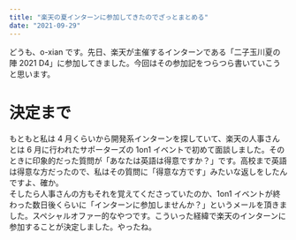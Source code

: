 ```yaml
---
title: "楽天の夏インターンに参加してきたのでざっとまとめる"
date: "2021-09-29"
---
```


どうも、o-xian です。先日、楽天が主催するインターンである「二子玉川夏の陣 2021 D4」に参加してきました。今回はその参加記をつらつら書いていこうと思います。

# 決定まで

もともと私は 4 月くらいから開発系インターンを探していて、楽天の人事さんとは 6 月に行われたサポーターズの 1on1 イベントで初めて面談しました。そのときに印象的だった質問が「あなたは英語は得意ですか？」です。高校まで英語は得意な方だったので、私はその質問に「得意な方です」みたいな返しをしたんですよ、確か。  
そしたら人事さんの方もそれを覚えてくださっていたのか、1on1 イベントが終わった数日後くらいに「インターンに参加しませんか？」というメールを頂きました。スペシャルオファー的なやつです。こういった経緯で楽天のインターンに参加することが決定しました。やったね。
